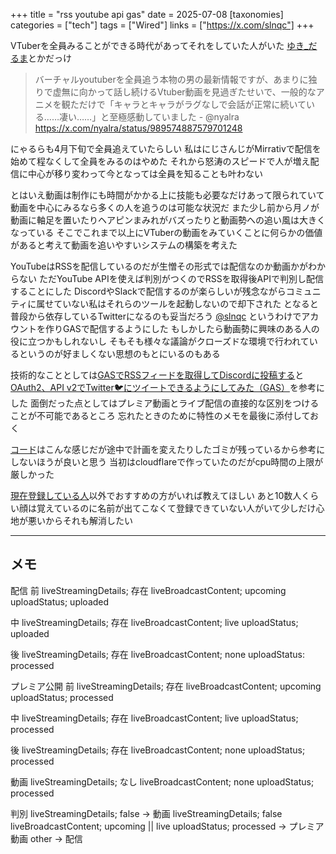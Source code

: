 +++
title = "rss youtube api gas"
date = 2025-07-08
[taxonomies]
categories = ["tech"]
tags = ["Wired"]
links = ["https://x.com/slnqc"]
+++

VTuberを全員みることができる時代があってそれをしていた人がいた
[ゆき_だるま](https://www.youtube.com/@%E3%82%86%E3%81%8D_%E3%81%A0%E3%82%8B%E3%81%BE)とかだっけ

> バーチャルyoutuberを全員追う本物の男の最新情報ですが、あまりに独りで虚無に向かって話し続けるVtuber動画を見過ぎたせいで、一般的なアニメを観ただけで「キャラとキャラがラグなしで会話が正常に続いている……凄い……」と至極感動していました - @nyalra
> https://x.com/nyalra/status/989574887579701248

にゃるらも4月下旬で全員追えていたらしい
私はにじさんじがMirrativで配信を始めて程なくして全員をみるのはやめた
それから怒涛のスピードで人が増え配信に中心が移り変わって今となっては全員を知ることも叶わない

とはいえ動画は制作にも時間がかかる上に技能も必要なだけあって限られていて動画を中心にみるなら多くの人を追うのは可能な状況だ
また少し前から月ノが動画に軸足を置いたりヘアピンまみれがバズったりと動画勢への追い風は大きくなっている
そこでこれまで以上にVTuberの動画をみていくことに何らかの価値があると考えて動画を追いやすいシステムの構築を考えた

YouTubeはRSSを配信しているのだが生憎その形式では配信なのか動画かがわからない
ただYouTube APIを使えば判別がつくのでRSSを取得後APIで判別し配信することにした
DiscordやSlackで配信するのが楽らしいが残念ながらコミュニティに属せていない私はそれらのツールを起動しないので却下された
となると普段から依存しているTwitterになるのも妥当だろう
[@slnqc](https://x.com/slnqc)
というわけでアカウントを作りGASで配信するようにした
もしかしたら動画勢に興味のある人の役に立つかもしれないし
そもそも様々な議論がクローズドな環境で行われているというのが好ましくない思想のもとにいるのもある

技術的なこととしては[GASでRSSフィードを取得してDiscordに投稿する](https://note.com/taatn0te/n/nacada2f4dfd2)と[OAuth2、API v2でTwitter🐦にツイートできるようにしてみた（GAS）](https://qiita.com/yuzinet/items/ae4b9ca2b5cd989de435)を参考にした
面倒だった点としてはプレミア動画とライブ配信の直接的な区別をつけることが不可能であるところ
忘れたときのために特性のメモを最後に添付しておく

[コード](https://gist.github.com/slnq/a550c1c67b7dfbcf260179f76686d801)はこんな感じだが途中で計画を変えたりしたゴミが残っているから参考にしないほうが良いと思う
当初はcloudflareで作っていたのだがcpu時間の上限が厳しかった

[現在登録している人](https://docs.google.com/spreadsheets/d/1Cd3KXib9A8Ktx-Omm60Ie1m8CAQroeDDY4YeTlnuG68/edit)以外でおすすめの方がいれば教えてほしい
あと10数人くらい顔は覚えているのに名前が出てこなくて登録できていない人がいて少しだけ心地が悪いからそれも解消したい

---
## メモ
配信
前
liveStreamingDetails; 存在
liveBroadcastContent; upcoming
uploadStatus; uploaded

中
liveStreamingDetails; 存在
liveBroadcastContent; live
uploadStatus; uploaded 

後
liveStreamingDetails; 存在
liveBroadcastContent; none
uploadStatus: processed

プレミア公開
前
liveStreamingDetails; 存在 
liveBroadcastContent; upcoming 
uploadStatus; processed

中
liveStreamingDetails; 存在 
liveBroadcastContent; live
uploadStatus; processed 

後
liveStreamingDetails; 存在 
liveBroadcastContent; none
uploadStatus; processed 

動画
liveStreamingDetails; なし
liveBroadcastContent; none
uploadStatus; processed

判別
liveStreamingDetails; false -> 動画
liveStreamingDetails; false
liveBroadcastContent; upcoming || live
uploadStatus; processed  ->  プレミア動画
other -> 配信
